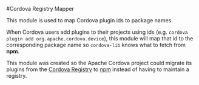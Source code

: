 #Cordova Registry Mapper

This module is used to map Cordova plugin ids to package names.

When Cordova users add plugins to their projects using ids
(e.g. `cordova plugin add org.apache.cordova.device`),
this module will map that id to the corresponding package name so `cordova-lib` knows what to fetch from **npm**.

This module was created so the Apache Cordova project could migrate its plugins from
the [Cordova Registry](http://registry.cordova.io/)
to [npm](https://registry.npmjs.com/)
instead of having to maintain a registry.
